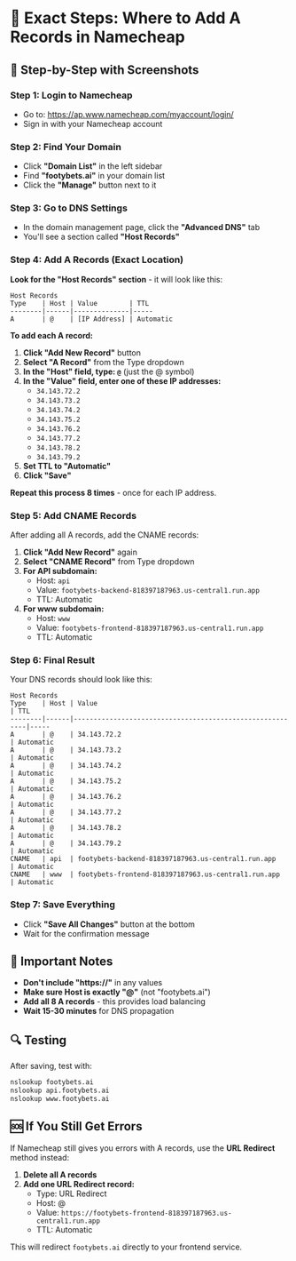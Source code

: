# 📍 Exact Steps: Where to Add A Records in Namecheap

## 🎯 Step-by-Step with Screenshots

### Step 1: Login to Namecheap
- Go to: https://ap.www.namecheap.com/myaccount/login/
- Sign in with your Namecheap account

### Step 2: Find Your Domain
- Click **"Domain List"** in the left sidebar
- Find **"footybets.ai"** in your domain list
- Click the **"Manage"** button next to it

### Step 3: Go to DNS Settings
- In the domain management page, click the **"Advanced DNS"** tab
- You'll see a section called **"Host Records"**

### Step 4: Add A Records (Exact Location)

**Look for the "Host Records" section** - it will look like this:

```
Host Records
Type    | Host | Value        | TTL
--------|------|--------------|-----
A       | @    | [IP Address] | Automatic
```

**To add each A record:**

1. **Click "Add New Record"** button
2. **Select "A Record"** from the Type dropdown
3. **In the "Host" field, type: `@`** (just the @ symbol)
4. **In the "Value" field, enter one of these IP addresses:**
   - `34.143.72.2`
   - `34.143.73.2`
   - `34.143.74.2`
   - `34.143.75.2`
   - `34.143.76.2`
   - `34.143.77.2`
   - `34.143.78.2`
   - `34.143.79.2`
5. **Set TTL to "Automatic"**
6. **Click "Save"**

**Repeat this process 8 times** - once for each IP address.

### Step 5: Add CNAME Records

After adding all A records, add the CNAME records:

1. **Click "Add New Record"** again
2. **Select "CNAME Record"** from Type dropdown
3. **For API subdomain:**
   - Host: `api`
   - Value: `footybets-backend-818397187963.us-central1.run.app`
   - TTL: Automatic
4. **For www subdomain:**
   - Host: `www`
   - Value: `footybets-frontend-818397187963.us-central1.run.app`
   - TTL: Automatic

### Step 6: Final Result

Your DNS records should look like this:

```
Host Records
Type    | Host | Value                                                    | TTL
--------|------|----------------------------------------------------------|-----
A       | @    | 34.143.72.2                                              | Automatic
A       | @    | 34.143.73.2                                              | Automatic
A       | @    | 34.143.74.2                                              | Automatic
A       | @    | 34.143.75.2                                              | Automatic
A       | @    | 34.143.76.2                                              | Automatic
A       | @    | 34.143.77.2                                              | Automatic
A       | @    | 34.143.78.2                                              | Automatic
A       | @    | 34.143.79.2                                              | Automatic
CNAME   | api  | footybets-backend-818397187963.us-central1.run.app      | Automatic
CNAME   | www  | footybets-frontend-818397187963.us-central1.run.app     | Automatic
```

### Step 7: Save Everything

- Click **"Save All Changes"** button at the bottom
- Wait for the confirmation message

## 🚨 Important Notes

- **Don't include "https://"** in any values
- **Make sure Host is exactly "@"** (not "footybets.ai")
- **Add all 8 A records** - this provides load balancing
- **Wait 15-30 minutes** for DNS propagation

## 🔍 Testing

After saving, test with:
```bash
nslookup footybets.ai
nslookup api.footybets.ai
nslookup www.footybets.ai
```

## 🆘 If You Still Get Errors

If Namecheap still gives you errors with A records, use the **URL Redirect** method instead:

1. **Delete all A records**
2. **Add one URL Redirect record:**
   - Type: URL Redirect
   - Host: @
   - Value: `https://footybets-frontend-818397187963.us-central1.run.app`
   - TTL: Automatic

This will redirect `footybets.ai` directly to your frontend service. 
